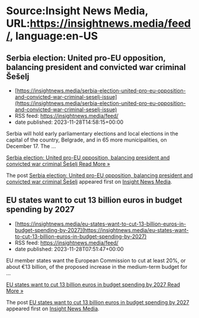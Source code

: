 # Source:Insight News Media, URL:https://insightnews.media/feed/, language:en-US

## Serbia election: United pro-EU opposition, balancing president and convicted war criminal Šešelj
 - [https://insightnews.media/serbia-election-united-pro-eu-opposition-and-convicted-war-criminal-seselj-issue](https://insightnews.media/serbia-election-united-pro-eu-opposition-and-convicted-war-criminal-seselj-issue)
 - RSS feed: https://insightnews.media/feed/
 - date published: 2023-11-28T14:58:15+00:00

<p>Serbia will hold early parliamentary elections and local elections in the capital of the country, Belgrade, and in 65 more municipalities, on December 17. The &#8230;</p>
<p class="read-more"> <a class="ast-button" href="https://insightnews.media/serbia-election-united-pro-eu-opposition-and-convicted-war-criminal-seselj-issue/"> <span class="screen-reader-text">Serbia election: United pro-EU opposition, balancing president and convicted war criminal Šešelj</span> Read More »</a></p>
<p>The post <a href="https://insightnews.media/serbia-election-united-pro-eu-opposition-and-convicted-war-criminal-seselj-issue/">Serbia election: United pro-EU opposition, balancing president and convicted war criminal Šešelj</a> appeared first on <a href="https://insightnews.media">Insight News Media</a>.</p>

## EU states want to cut 13 billion euros in budget spending by 2027
 - [https://insightnews.media/eu-states-want-to-cut-13-billion-euros-in-budget-spending-by-2027](https://insightnews.media/eu-states-want-to-cut-13-billion-euros-in-budget-spending-by-2027)
 - RSS feed: https://insightnews.media/feed/
 - date published: 2023-11-28T07:51:47+00:00

<p>EU member states want the European Commission to cut at least 20%, or about €13 billion, of the proposed increase in the medium-term budget for &#8230;</p>
<p class="read-more"> <a class="ast-button" href="https://insightnews.media/eu-states-want-to-cut-13-billion-euros-in-budget-spending-by-2027/"> <span class="screen-reader-text">EU states want to cut 13 billion euros in budget spending by 2027</span> Read More »</a></p>
<p>The post <a href="https://insightnews.media/eu-states-want-to-cut-13-billion-euros-in-budget-spending-by-2027/">EU states want to cut 13 billion euros in budget spending by 2027</a> appeared first on <a href="https://insightnews.media">Insight News Media</a>.</p>

